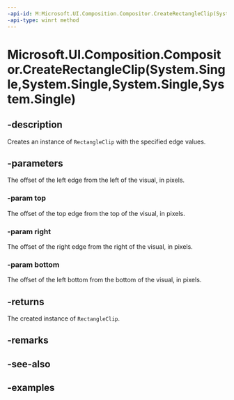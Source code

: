 ```yaml
---
-api-id: M:Microsoft.UI.Composition.Compositor.CreateRectangleClip(System.Single,System.Single,System.Single,System.Single)
-api-type: winrt method
---
```


# Microsoft.UI.Composition.Compositor.CreateRectangleClip(System.Single,System.Single,System.Single,System.Single)

<!--
public Microsoft.UI.Composition.RectangleClip CreateRectangleClip (float left, float top, float right, float bottom);
-->

## -description

Creates an instance of `RectangleClip` with the specified edge values.

## -parameters

The offset of the left edge from the left of the visual, in pixels.

### -param top

The offset of the top edge from the top of the visual, in pixels.

### -param right

The offset of the right edge from the right of the visual, in pixels.

### -param bottom

The offset of the left bottom from the bottom of the visual, in pixels.

## -returns

The created instance of `RectangleClip`.

## -remarks

## -see-also

## -examples



